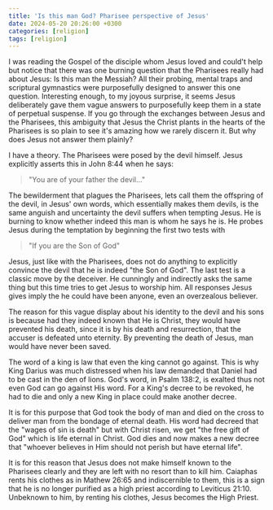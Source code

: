 ```yaml
---
title: 'Is this man God? Pharisee perspective of Jesus'
date: 2024-05-20 20:26:00 +0300
categories: [religion]
tags: [religion]
---
```


I was reading the Gospel of the disciple whom Jesus loved and could\'t help but notice that there was one burning question that the Pharisees really had about Jesus: Is this man the Messiah? All their probing, mental traps and scriptural gymnastics were purposefully designed to answer this one question. Interesting enough, to my joyous surprise, it seems Jesus deliberately gave them vague answers to purposefully keep them in a state of perpetual suspense. If you go through the exchanges between Jesus and the Pharisees, this ambiguity that Jesus the Christ plants in the hearts of the Pharisees is so plain to see it's amazing how we rarely discern it. But why does Jesus not answer them plainly?

I have a theory. The Pharisees were posed by the devil himself. Jesus explicitly asserts this in John 8:44 when he says:

> "You are of your father the devil..."

The bewilderment that plagues the Pharisees, lets call them the offspring of the devil, in Jesus' own words, which essentially makes them devils, is the same anguish and uncertainty the devil suffers when tempting Jesus. He is burning to know whether indeed this man is whom he says he is. He probes Jesus during the temptation by beginning the first two tests with

> "If you are the Son of God"

Jesus, just like with the Pharisees, does not do anything to explicitly convince the devil that he is indeed "the Son of God". The last test is a classic move by the deceiver. He cunningly and indirectly asks the same thing but this time tries to get Jesus to worship him. All responses Jesus gives imply the he could have been anyone, even an overzealous believer.

The reason for this vague display about his identity to the devil and his sons is because had they indeed known that He is Christ, they would have prevented his death, since it is by his death and resurrection, that the accuser is defeated unto eternity. By preventing the death of Jesus, man would have never been saved.

The word of a king is law that even the king cannot go against. This is why King Darius was much distressed when his law demanded that Daniel had to be cast in the den of lions. God's word, in Psalm 138:2, is exalted thus not even God can go against His word. For a King's decree to be revoked, he had to die and only a new King in place could make another decree.

It is for this purpose that God took the body of man and died on the cross to deliver man from the bondage of eternal death. His word had decreed that the "wages of sin is death" but with Christ risen, we get "the free gift of God" which is life eternal in Christ. God dies and now makes a new decree that "whoever believes in Him should not perish but have eternal life".

It is for this reason that Jesus does not make himself known to the Pharisees clearly and they are left with no resort than to kill him. Caiaphas rents his clothes as in Mathew 26:65 and indiscernible to them, this is a sign that he is no longer purified as a high priest according to Leviticus 21:10. Unbeknown to him, by renting his clothes, Jesus becomes the High Priest.
